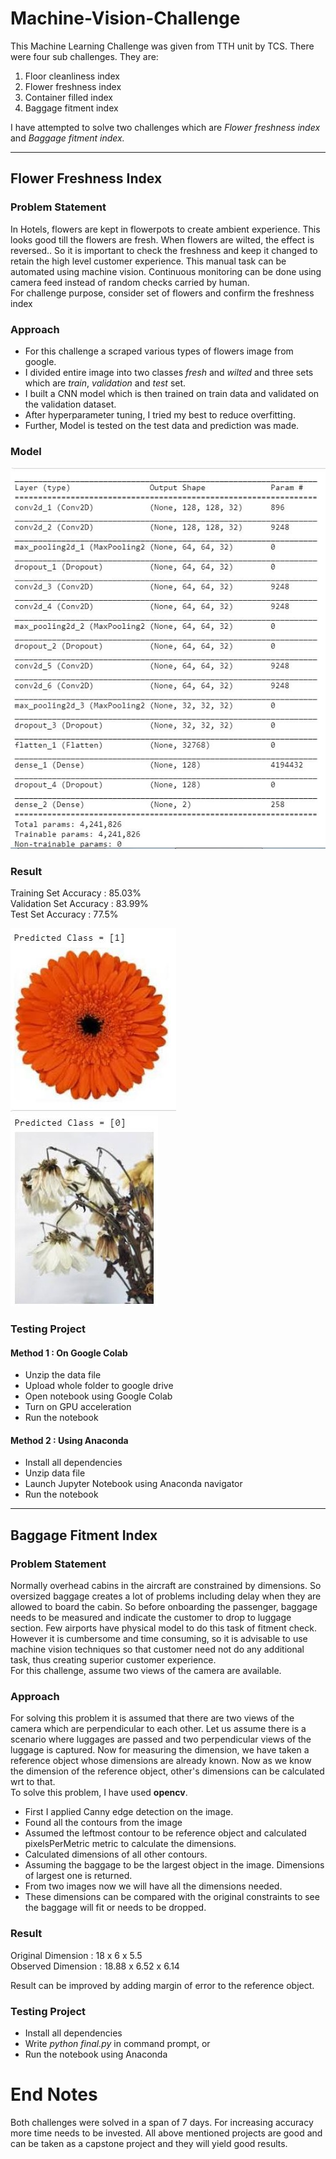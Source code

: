 # Machine-Vision-Challenge

This Machine Learning Challenge was given from TTH unit by TCS.
There were four sub challenges. They are:
<ol>
<li>Floor cleanliness index
<li>Flower freshness index
<li>Container filled index
<li>Baggage fitment index
</ol>

I have attempted to solve two challenges which are <i>Flower freshness index</i> and <i>Baggage fitment index.</i>

<hr>

## Flower Freshness Index

### Problem Statement
In Hotels, flowers are kept in flowerpots to create ambient experience. This looks
good till the flowers are fresh. When flowers are wilted, the effect is reversed.. So it is important to check the
freshness and keep it changed to retain the high level customer experience. This manual task can be automated
using machine vision. Continuous monitoring can be done using camera feed instead of random checks carried
by human.
<br>
For challenge purpose, consider set of flowers and confirm the freshness index

### Approach
<ul>
<li>For this challenge a scraped various types of flowers image from google.
<li>I divided entire image into two classes <i>fresh</i> and <i>wilted</i> and three sets which are <i>train</i>, <i>validation</i> and <i>test</i> set.
<li>I built a CNN model which is then trained on train data and validated on the validation dataset.
<li>After hyperparameter tuning, I tried my best to reduce overfitting.
<li>Further, Model is tested on the test data and prediction was made.
</ul>

### Model

<img src="Flower Freshness Index/model_summary.jpg" title="Model Summary">

### Result

Training Set Accuracy :   85.03% <br>
Validation Set Accuracy : 83.99% <br>
Test Set Accuracy : 77.5% <br>

<img src="Flower Freshness Index/predict_fresh.jpg" title="Fresh Flower">
<img src="Flower Freshness Index/predict_wilted.jpg" title="Wilted Flower">

### Testing Project

#### Method 1 : On Google Colab
<ul>
<li>Unzip the data file
<li>Upload whole folder to google drive
<li>Open notebook using Google Colab
<li>Turn on GPU acceleration
<li>Run the notebook
</ul>

#### Method 2 : Using Anaconda

<ul>
<li> Install all dependencies
<li> Unzip data file
<li> Launch Jupyter Notebook using Anaconda navigator
<li> Run the notebook
</ul>

<hr>

## Baggage Fitment Index

### Problem Statement
Normally overhead cabins in the aircraft are constrained by dimensions. So oversized baggage creates a lot of problems including delay when they are allowed to board the cabin. So before onboarding the passenger, baggage needs to be measured and indicate the customer to drop to luggage section. Few airports have physical model to do this task of fitment check. However it is cumbersome and time consuming, so it is advisable to use machine vision techniques so that customer need not do any additional task, thus creating superior customer experience.
<br>
For this challenge, assume two views of the camera are available.

### Approach

For solving this problem it is assumed that there are two views of the camera which are perpendicular to each other. Let us assume there is a scenario where luggages are passed and two perpendicular views of the luggage is captured. Now for measuring the dimension, we have taken a reference object whose dimensions are already known. Now as we know the dimension of the reference object, other's dimensions can be calculated wrt to that.
<br>
To solve this problem, I have used **opencv**.
<ul>
<li> First I applied Canny edge detection on the image.
<li> Found all the contours from the image
<li> Assumed the leftmost contour to be reference object and calculated pixelsPerMetric metric to calculate the dimensions.
<li> Calculated dimensions of all other contours.
<li> Assuming the baggage to be the largest object in the image. Dimensions of largest one is returned.
<li> From two images now we will have all the dimensions needed.
<li> These dimensions can be compared with the original constraints to see the baggage will fit or needs to be dropped.
</ul>

### Result

Original Dimension : 18 x 6 x 5.5
<br>
Observed Dimension : 18.88 x 6.52 x 6.14

Result can be improved by adding margin of error to the reference object.

### Testing Project

<ul>
<li> Install all dependencies 
<li> Write <i>python final.py</i> in command prompt, or
<li> Run the notebook using Anaconda
</ul>

# End Notes

Both challenges were solved in a span of 7 days. For increasing accuracy more time needs to be invested. All above mentioned projects are good and can be taken as a capstone project and they will yield good results.